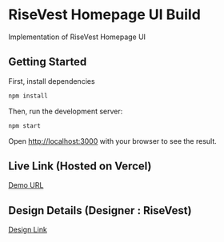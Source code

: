 # RiseVest Homepage UI Build

Implementation of RiseVest Homepage UI

## Getting Started

First, install dependencies

```bash
npm install

```

Then, run the development server:

```bash
npm start
```

Open [http://localhost:3000](http://localhost:3000) with your browser to see the result.

## Live Link (Hosted on Vercel)

[Demo URL](https://risevest-homepage.vercel.app/)

## Design Details (Designer : RiseVest)

[Design Link](https://www.figma.com/design/Hevc45ogbUy06wVFK6Yzta/Home-Page?node-id=1-1166&node-type=frame&t=E1iGmTXe7Gl9RCbT-0)
